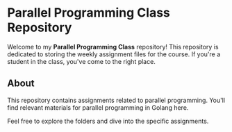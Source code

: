 # Parallel Programming Class Repository

Welcome to my **Parallel Programming Class** repository! This repository is dedicated to storing the weekly assignment files for the course. If you're a student in the class, you've come to the right place.

## About

This repository contains assignments related to parallel programming. You'll find relevant materials for parallel programming in Golang here.

Feel free to explore the folders and dive into the specific assignments.
